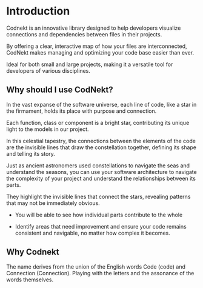 # Introduction

Codnekt is an innovative library designed to help developers visualize connections and dependencies between files in their projects.

By offering a clear, interactive map of how your files are interconnected, CodNekt makes managing and optimizing your code base easier than ever.

Ideal for both small and large projects, making it a versatile tool for developers of various disciplines.

## Why should I use CodNekt?

In the vast expanse of the software universe, each line of code, like a star in the firmament, holds its place with purpose and connection.

Each function, class or component is a bright star, contributing its unique light to the models in our project.

In this celestial tapestry, the connections between the elements of the code are the invisible lines that draw the constellation together, defining its shape and telling its story.

Just as ancient astronomers used constellations to navigate the seas and understand the seasons, you can use your software architecture to navigate the complexity of your project and understand the relationships between its parts.

They highlight the invisible lines that connect the stars, revealing patterns that may not be immediately obvious.

- You will be able to see how individual parts contribute to the whole

- Identify areas that need improvement and ensure your code remains consistent and navigable, no matter how complex it becomes.

## Why Codnekt

The name derives from the union of the English words Code (code) and Connection (Connection). Playing with the letters and the assonance of the words themselves.